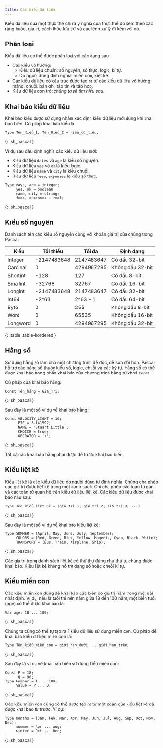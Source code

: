 ```yaml
---
title: Các kiểu dữ liệu
---
```


Kiểu dữ liệu của một thực thể chỉ ra ý nghĩa của thực thể đó kèm theo các ràng buộc, giá trị, cách thức lưu trữ và các lệnh xử lý đi kèm với nó.

## Phân loại

Kiểu dữ liệu có thể được phân loại với các dạng sau:
- Các kiểu vô hướng: 
	+ Kiểu dữ liệu chuẩn: số nguyên, số thực, logic, kí tự.
	+ Do người dùng định nghĩa: miền con, kiệt kê.
- Các kiểu dữ liệu có cấu trúc được tạo ra từ các kiểu dữ liệu vô hướng: mảng, chuỗi, bản ghi, tập tin và tập hợp.
- Kiểu dữ liệu con trỏ: *chúng ta sẽ tìm hiểu sau*.

## Khai báo kiểu dữ liệu

Khai báo kiểu được sử dụng nhằm xác định kiểu dữ liệu mới dùng khi khai báo biến. Cú pháp khai báo kiểu là

```
Type Tên_Kiểu_1, Tên_Kiểu_2 = Kiểu_dữ_liệu;
```
{: .sh_pascal }

Ví dụ sau đâu định nghĩa các kiểu dữ liệu mới:
- Kiểu dữ liệu `dates` và `age` là kiểu số nguyên.
- Kiểu dữ liệu `yes` và `ok` là kiểu logic.
- Kiểu dữ liệu `name` và `city` là kiểu chuỗi.
- Kiểu dữ liệu `fees`, `expenses` là kiểu số thực.

```
Type days, age = integer;
     yes, ok = boolean;
     name, city = string;
     fees, expenses = real;
```
{: .sh_pascal }

## Kiểu số nguyên

Danh sách tên các kiểu số nguyên cùng với khoản giá trị của chúng trong Pascal:

|   Kiểu	   |  Tối thiểu		|   Tối đa		|   Định dạng		 |
|--------------|----------------|---------------|--------------------|
|   Integer	   |  -2147483648	|   2147483647	|   Có dấu 32-bit	 |
|   Cardinal   |  0				|   4294967295	|   Không dấu 32-bit |
|   Shortint   |  -128			|   127			|   Có dấu 8-bit	 |
|   Smallint   |  -32768		|   32767		|   Có dấu 16-bit	 |
|   Longint	   |  -2147483648	|   2147483647	|   Có dấu 32-bit	 |
|   Int64	   |  -2^63			|   2^63 - 1	|   Có dấu 64-bit	 |
|   Byte	   |  0				|   255			|   Không dấu 8-bit	 |
|   Word	   |  0				|   65535		|   Không dấu 16-bit |
|   Longword   |  0				|   4294967295	|   Không dấu 32-bit |
{: .table .table-bordered }

## Hằng số

Sử dụng hằng số làm cho một chương trình dễ đọc, dễ sửa đổi hơn. Pascal hỗ trợ các hằng số thuộc kiểu số, logic, chuỗi và các ký tự. Hằng số có thể được khai báo trong phần khai báo của chương trình bằng từ khoá `Const`.

Cú pháp của khai báo hằng:

```
Const Tên_hằng = Giá_Trị;
```
{: .sh_pascal }

Sau đây là một số ví dụ về khai báo hằng:

```
Const VELOCITY_LIGHT = 10;
      PIE = 3.141592;
      NAME = 'Stuart Little';
      CHOICE = true;
      OPERATOR = '+';
```
{: .sh_pascal }

Tất cả các khai báo hằng phải được để trước khai báo biến.

## Kiểu liệt kê

Kiểu liệt kê là các kiểu dữ liệu do người dùng tự định nghĩa. Chúng cho phép các giá trị được liệt kê trong một danh sách. Chỉ cho phép các toán tử gán và các toán tử quan hệ trên kiểu dữ liệu liệt kê. Các kiểu dữ liệu được khai báo như sau:

```
Type Tên_kiểu_liệt_Kê = (giá_trị_1, giá_trị_2, giá_trị_3, ...)
```
{: .sh_pascal }

Sau đây là một số ví dụ về khai báo kiểu liệt kê:

```
Type SUMMER = (April, May, June, July, September);
     COLORS = (Red, Green, Blue, Yellow, Magenta, Cyan, Black, White);
     TRANSPORT = (Bus, Train, Airplane, Ship);
```
{: .sh_pascal }

Các giá trị trong danh sách liệt kê có thứ thự đúng như thứ tự chúng được khai báo. Kiểu liệt kê không hỗ trợ dạng số hoặc chuỗi kí tự.

## Kiểu miền con

Các kiểu miền con dùng để khai báo các biến có giá trị nằm trong một dải nhất định. Ví dụ, nếu là tuổi thì nên nằm giữa 18 đến 100 năm, một biến tuổi (age) có thể được khai báo là:

```
Var age: 18 ... 100;
```
{: .sh_pascal }

Chúng ta cũng có thế tự tạo ra 1 kiểu dữ liệu sử dụng miền con. Cú pháp để khai báo kiểu dữ liệu miền con là:

```
Type Tên_kiểu_miền_con = giới_hạn_dưới ... giới_hạn_trên;
```
{: .sh_pascal }

Sau đây là ví dụ về khai báo biến sử dụng kiểu miền con:

```
Const P = 18;
      Q = 90;
Type Number = 1 ... 100;
     Value = P ... Q;
```
{: .sh_pascal }

Các kiểu miền con cũng có thể được tạo ra từ một đoạn của kiểu liệt kê đã được khai báo từ trước. Ví dụ:

```
Type months = (Jan, Feb, Mar, Apr, May, Jun, Jul, Aug, Sep, Oct, Nov, Dec);
     summer = Apr ... Aug;
     winter = Oct ... Dec;
```
{: .sh_pascal }